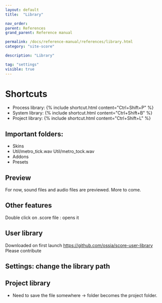 ```yaml
---
layout: default
title:  "Library"

nav_order:
parent: References
grand_parent: Reference manual

permalink: /docs/reference-manual/references/library.html
category: "site-score"

description: "Library"

tag: "settings"
visible: true
---
```



# Shortcuts

- Process library: {% include shortcut.html content="Ctrl+Shift+P" %}
- System library: {% include shortcut.html content="Ctrl+Shift+B" %}
- Project library: {% include shortcut.html content="Ctrl+Shift+L" %}

## Important folders:
- Skins
- Util/metro_tick.wav Util/metro_tock.wav
- Addons
- Presets

## Preview
For now, sound files and audio files are previewed.
More to come.

## Other features
Double click on .score file : opens it

## User library
Downloaded on first launch
https://github.com/ossia/score-user-library
Please contribute

## Settings: change the library path

## Project library
- Need to save the file somewhere -> folder becomes the project folder.